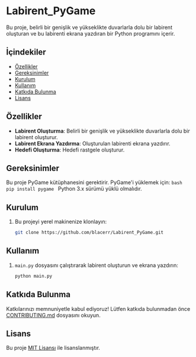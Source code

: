 # Labirent_PyGame

Bu proje, belirli bir genişlik ve yükseklikte duvarlarla dolu bir labirent oluşturan ve bu labirenti ekrana yazdıran bir Python programını içerir.

## İçindekiler

- [Özellikler](#özellikler)
- [Gereksinimler](#gereksinimler)
- [Kurulum](#kurulum)
- [Kullanım](#kullanım)
- [Katkıda Bulunma](#katkıda-bulunma)
- [Lisans](#lisans)

## Özellikler

- **Labirent Oluşturma**: Belirli bir genişlik ve yükseklikte duvarlarla dolu bir labirent oluşturur.
- **Labirent Ekrana Yazdırma**: Oluşturulan labirenti ekrana yazdırır.
- **Hedefi Oluşturma**: Hedefi rastgele oluşturur.

## Gereksinimler

Bu proje PyGame kütüphanesini gerektirir. PyGame'i yüklemek için:
    ```bash
    pip install pygame
    ```
Python 3.x sürümü yüklü olmalıdır.

## Kurulum

1. Bu projeyi yerel makinenize klonlayın:
    ```bash
    git clone https://github.com/blacerr/Labirent_PyGame.git
    ```

## Kullanım

1. `main.py` dosyasını çalıştırarak labirent oluşturun ve ekrana yazdırın:
    ```bash
    python main.py
    ```

## Katkıda Bulunma

Katkılarınızı memnuniyetle kabul ediyoruz! Lütfen katkıda bulunmadan önce [CONTRIBUTING.md](CONTRIBUTING.md) dosyasını okuyun.

## Lisans

Bu proje [MIT Lisansı](LICENSE) ile lisanslanmıştır.
